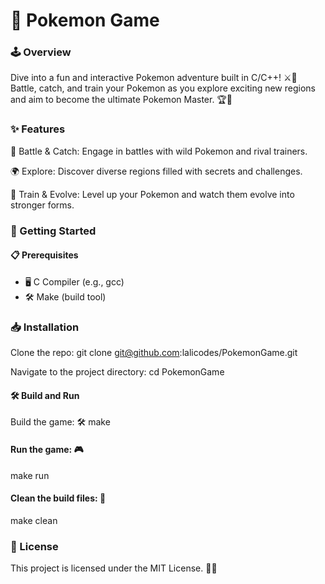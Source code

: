 # 🐾 Pokemon Game


### 🕹️ Overview

Dive into a fun and interactive Pokemon adventure built in C/C++! ⚔️🐉 Battle, catch, and train your Pokemon as you explore exciting new regions and aim to become the ultimate Pokemon Master. 🏆🌟



### ✨ Features

🥊 Battle & Catch: Engage in battles with wild Pokemon and rival trainers.

🌍 Explore: Discover diverse regions filled with secrets and challenges.

🐾 Train & Evolve: Level up your Pokemon and watch them evolve into stronger forms.




### 🚀 Getting Started

#### 📋 Prerequisites

- 🖥️ C Compiler (e.g., gcc)
- 🛠️ Make (build tool)


  
### 📥 Installation

Clone the repo:
git clone git@github.com:lalicodes/PokemonGame.git

Navigate to the project directory:
cd PokemonGame




#### 🛠️ Build and Run
Build the game: 🛠️
make

#### Run the game: 🎮

make run

#### Clean the build files: 🧹

make clean




### 📜 License
This project is licensed under the MIT License. 📄✨
